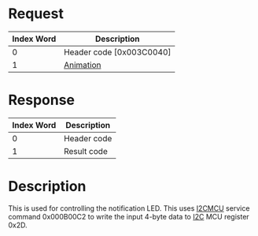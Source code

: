 # Request

| Index Word | Description                                                |
|------------|------------------------------------------------------------|
| 0          | Header code \[0x003C0040\]                                 |
| 1          | [Animation](MCURTC:SetInfoLEDPattern#Animation "wikilink") |

# Response

| Index Word | Description |
|------------|-------------|
| 0          | Header code |
| 1          | Result code |

# Description

This is used for controlling the notification LED. This uses
[I2CMCU](I2C_Services "wikilink") service command 0x000B00C2 to write
the input 4-byte data to [I2C](I2C "wikilink") MCU register 0x2D.